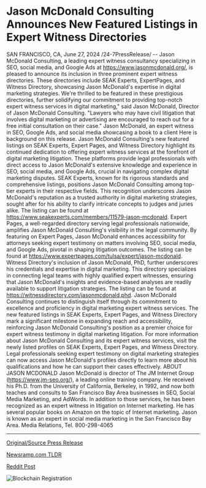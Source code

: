 # Jason McDonald Consulting Announces New Featured Listings in Expert Witness Directories

SAN FRANCISCO, CA, June 27, 2024 /24-7PressRelease/ -- Jason McDonald Consulting, a leading expert witness consultancy specializing in SEO, social media, and Google Ads at https://www.jasonmcdonald.org/, is pleased to announce its inclusion in three prominent expert witness directories. These directories include SEAK Experts, ExpertPages, and Witness Directory, showcasing Jason McDonald's expertise in digital marketing strategies.  We're thrilled to be featured in these prestigious directories, further solidifying our commitment to providing top-notch expert witness services in digital marketing," said Jason McDonald, Director of Jason McDonald Consulting. "Lawyers who may have civil litigation that involves digital marketing or advertising are encouraged to reach out for a free initial consultation on their case." Jason McDonald, an expert witness in SEO, Google Ads, and social media showcasing a book to a client  Here is background on this release. Jason McDonald Consulting's new featured listings on SEAK Experts, Expert Pages, and Witness Directory highlight its continued dedication to offering expert witness services at the forefront of digital marketing litigation. These platforms provide legal professionals with direct access to Jason McDonald's extensive knowledge and experience in SEO, social media, and Google Ads, crucial in navigating complex digital marketing disputes.  SEAK Experts, known for its rigorous standards and comprehensive listings, positions Jason McDonald Consulting among top-tier experts in their respective fields. This recognition underscores Jason McDonald's reputation as a trusted authority in digital marketing strategies, sought after for his ability to clarify intricate concepts to judges and juries alike. The listing can be found at https://www.seakexperts.com/members/11579-jason-mcdonald.  Expert Pages, a well-regarded directory serving legal professionals nationwide, amplifies Jason McDonald Consulting's visibility in the legal community. By featuring on Expert Pages, Jason McDonald enhances accessibility for attorneys seeking expert testimony on matters involving SEO, social media, and Google Ads, pivotal in shaping litigation outcomes. The listing can be found at https://www.expertpages.com/tulsa/expert/jason-mcdonald.  Witness Directory's inclusion of Jason McDonald, PhD, further underscores his credentials and expertise in digital marketing. This directory specializes in connecting legal teams with highly qualified expert witnesses, ensuring that Jason McDonald's insights and evidence-based analyses are readily available to support litigation strategies. The listing can be found at https://witnessdirectory.com/jasonmcdonald,phd.  Jason McDonald Consulting continues to distinguish itself through its commitment to excellence and proficiency in digital marketing expert witness services. The new featured listings in SEAK Experts, Expert Pages, and Witness Directory mark a significant milestone in expanding reach and accessibility, reinforcing Jason McDonald Consulting's position as a premier choice for expert witness testimony in digital marketing litigation.  For more information about Jason McDonald Consulting and its expert witness services, visit the newly listed profiles on SEAK Experts, Expert Pages, and Witness Directory. Legal professionals seeking expert testimony on digital marketing strategies can now access Jason McDonald's profiles directly to learn more about his qualifications and how he can support their cases effectively.  ABOUT JASON MCDONALD  Jason McDonald is director of The JM Internet Group (https://www.jm-seo.org/), a leading online training company. He received his Ph.D. from the University of California, Berkeley, in 1992, and now both teaches and consults to San Francisco Bay Area businesses in SEO, Social Media Marketing, and AdWords. In addition to those services, he has been recognized as an expert witness in litigation on Internet marketing. He has several popular books on Amazon on the topic of Internet marketing. Jason is known as an expert in social media marketing in the San Francisco Bay Area.  Media Relations, Tel. 800-298-4065 

---

[Original/Source Press Release](https://www.24-7pressrelease.com/press-release/512074/jason-mcdonald-consulting-announces-new-featured-listings-in-expert-witness-directories)
                    

[Newsramp.com TLDR](None) 



[Reddit Post](https://www.reddit.com/r/newsramp/comments/1dpl9z7/jason_mcdonald_consulting_featured_in_prominent/) 



![Blockchain Registration](https://cdn.newsramp.app/24-7PressRelease/qrcode/246/27/barnsco7.webp)